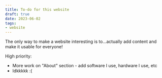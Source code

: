 ```yaml
---
title: To-do for this website
draft: true
date: 2023-06-02
tags:
- website
---
```

The only way to make a website interesting is to...actually add content and make it usable for everyone!

High priority:
* More work on "About" section - add software I use, hardware I use, etc
* Idkkkkk :(